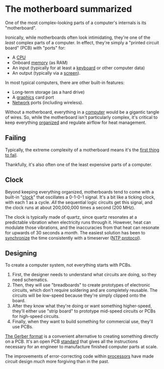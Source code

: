 
# The motherboard summarized

One of the most complex-looking parts of a computer's internals is its "motherboard".

Ironically, while motherboards often look intimidating, they're one of the *least* complex parts of a computer. In effect, they're simply a "printed circuit board" (PCB) with "ports" for:

- A [CPU](computers-cpu.md)
- Onboard [memory](mind-memory.md) (as RAM)
- An input (typically for at least a [keyboard](computers-keyboard.md) or other computer data)
- An output (typically via a [screen](engineering-screen.md)).

In most typical computers, there are other built-in features:

- Long-term storage (as a hard drive)
- A [graphics](graphics.md) card port
- [Network](https://gainedin.site/networks/) ports (including wireless).

Without a motherboard, everything in a [computer](computers.md) would be a gigantic tangle of wires. So, while the motherboard isn't particularly complex, it's critical to keep everything [organized](organization.md) and regulate airflow for heat management.

## Failing

Typically, the extreme complexity of a motherboard means it's the [first thing to fail](https://gainedin.site/networks/).

Thankfully, it's also often one of the least expensive parts of a computer.

## Clock

Beyond keeping everything organized, motherboards tend to come with a built-in "[clock](datetime.md)" that oscillates a 0-1-0-1 signal. It's a bit like a ticking clock, with each 1 as a cycle. *All* the sequential logic circuits get this signal, and the clock runs at about 200,000,000 times a second (200 MHz).

The clock is typically made of quartz, since quartz resonates at a predictable vibration when electricity runs through it. However, heat can modulate those vibrations, and the inaccuracies from that heat can resonate for upwards of 30 seconds a *month*. The easiest solution has been to [synchronize](https://gainedin.site/networks/) the time consistently with a timeserver ([NTP protocol](standards-computers.md)).

## Designing

To create a computer system, not everything starts with PCBs.

1. First, the designer needs to understand what circuits are doing, so they need schematics.
2. Then, they will use "breadboards" to create prototypes of electronic circuits, which don't require soldering and are completely reusable. The circuits will be low-speed because they're simply clipped onto the board.
3. After they know what they're doing or want something higher-speed, they'll either use "strip board" to prototype mid-speed circuits or PCBs for high-speed circuits.
4. Finally, when they want to build something for commercial use, they'll use PCBs.

[The Gerber format](https://en.wikipedia.org/wiki/Gerber_format) is a convenient alternative to creating something directly on a PCB. It's an open PCB [standard](standards-computers.md) that gives all the instructions necessary for an engineer to manufacture finished computer parts at scale.

The improvements of error-correcting code within [processors](computers-cpu.md) have made circuit design *much* more forgiving than in the past.
